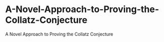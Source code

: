 # A-Novel-Approach-to-Proving-the-Collatz-Conjecture
A Novel Approach to Proving the Collatz Conjecture
